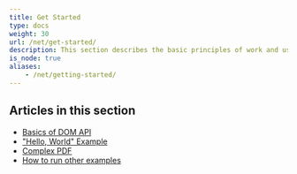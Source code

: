 ```yaml
---
title: Get Started
type: docs
weight: 30
url: /net/get-started/
description: This section describes the basic principles of work and using DOM API. Also demonstrates simple and complex examples for creating a PDF document.
is_node: true
aliases:
    - /net/getting-started/
---
```


## Articles in this section

- [Basics of DOM API](/pdf/net/basics-of-dom-api/)
- ["Hello, World" Example](/pdf/net/hello-world/)
- [Complex PDF](/pdf/net/complex-pdf/)
- [How to run other examples](/pdf/net/how-to-run-other-examples/)
